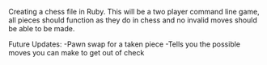 Creating a chess file in Ruby. This will be a two player command line game, all pieces should function as they do in chess
and no invalid moves should be able to be made. 

Future Updates:
-Pawn swap for a taken piece
-Tells you the possible moves you can make to get out of check
